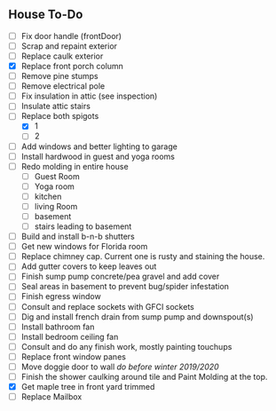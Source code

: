 ## House To-Do
- [ ] Fix door handle (frontDoor)
- [ ] Scrap and repaint exterior
- [ ] Replace caulk exterior
- [x] Replace front porch column
- [ ] Remove pine stumps
- [ ] Remove electrical pole
- [ ] Fix insulation in attic (see inspection)
- [ ] Insulate attic stairs
- [ ] Replace both spigots
    - [x] 1
    - [ ] 2
- [ ] Add windows and better lighting to garage
- [ ] Install hardwood in guest and yoga rooms
- [ ] Redo molding in entire house
    - [ ] Guest Room
    - [ ] Yoga room
    - [ ] kitchen
    - [ ] living Room
    - [ ] basement
    - [ ] stairs leading to basement
- [ ] Build and install b-n-b shutters
- [ ] Get new windows for Florida room
- [ ] Replace chimney cap. Current one is rusty and staining the house.
- [ ] Add gutter covers to keep leaves out
- [ ] Finish sump pump concrete/pea gravel and add cover
- [ ] Seal areas in basement to prevent bug/spider infestation
- [ ] Finish egress window
- [ ] Consult and replace sockets with GFCI sockets
- [ ] Dig and install french drain from sump pump and downspout(s)
- [ ] Install bathroom fan
- [ ] Install bedroom ceiling fan
- [ ] Consult and do any finish work, mostly painting touchups
- [ ] Replace front window panes
- [ ] Move doggie door to wall *do before winter 2019/2020*
- [ ] Finish the shower caulking around tile and Paint Molding at the top.
- [x] Get maple tree in front yard trimmed
- [ ] Replace Mailbox
